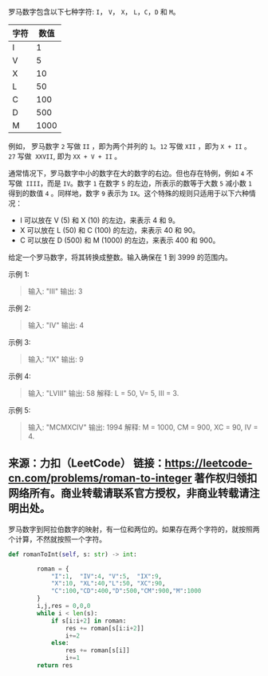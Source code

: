 罗马数字包含以下七种字符: `I`， `V`， `X`， `L`，`C`，`D` 和 `M`。


|字符    |      数值|
| --     | --|
|I       |      1|
|V       |      5|
|X       |      10|
|L       |      50|
|C       |      100|
|D       |      500|
|M       |      1000|
例如， 罗马数字 `2` 写做 `II` ，即为两个并列的 `1`。`12` 写做 `XII` ，即为 `X + II` 。 `27` 写做  `XXVII`, 即为 `XX + V + II` 。

通常情况下，罗马数字中小的数字在大的数字的右边。但也存在特例，例如 `4` 不写做` IIII`，而是 `IV`。数字 `1` 在数字 `5` 的左边，所表示的数等于大数 `5` 减小数 `1` 得到的数值 `4` 。同样地，数字 `9` 表示为 `IX`。这个特殊的规则只适用于以下六种情况：

- I 可以放在 V (5) 和 X (10) 的左边，来表示 4 和 9。
- X 可以放在 L (50) 和 C (100) 的左边，来表示 40 和 90。 
- C 可以放在 D (500) 和 M (1000) 的左边，来表示 400 和 900。

给定一个罗马数字，将其转换成整数。输入确保在 1 到 3999 的范围内。

示例 1:

>输入: "III"
输出: 3

示例 2:

>输入: "IV"
输出: 4

示例 3:

>输入: "IX"
输出: 9

示例 4:

>输入: "LVIII"
输出: 58
解释: L = 50, V= 5, III = 3.

示例 5:

>输入: "MCMXCIV"
输出: 1994
解释: M = 1000, CM = 900, XC = 90, IV = 4.

来源：力扣（LeetCode）
链接：https://leetcode-cn.com/problems/roman-to-integer
著作权归领扣网络所有。商业转载请联系官方授权，非商业转载请注明出处。
---

罗马数字到阿拉伯数字的映射，有一位和两位的。如果存在两个字符的，就按照两个计算，不然就按照一个字符。

```python
def romanToInt(self, s: str) -> int:

        roman = {
            "I":1,  "IV":4, "V":5,  "IX":9,
            "X":10, "XL":40,"L":50, "XC":90,
            "C":100,"CD":400,"D":500,"CM":900,"M":1000
        }
        i,j,res = 0,0,0
        while i < len(s):
            if s[i:i+2] in roman:
                res += roman[s[i:i+2]]
                i+=2
            else:
                res += roman[s[i]]
                i+=1
        return res
```
